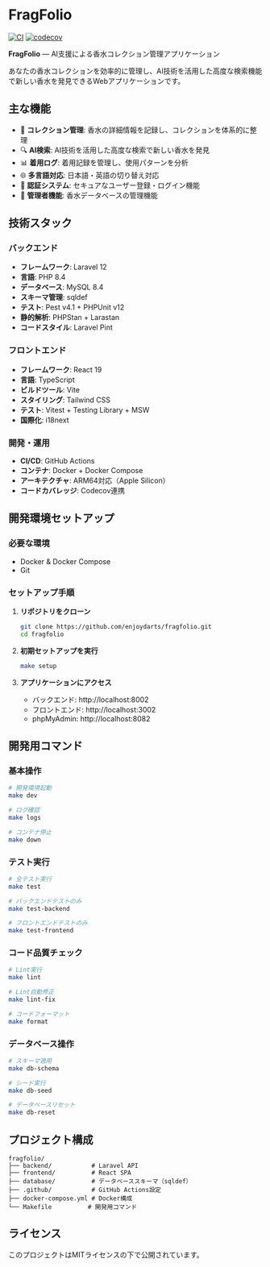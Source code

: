 # FragFolio

[![CI](https://github.com/enjoydarts/fragfolio/actions/workflows/ci.yml/badge.svg)](https://github.com/enjoydarts/fragfolio/actions/workflows/ci.yml)
[![codecov](https://codecov.io/gh/enjoydarts/fragfolio/branch/main/graph/badge.svg)](https://codecov.io/gh/enjoydarts/fragfolio)

**FragFolio** — AI支援による香水コレクション管理アプリケーション

あなたの香水コレクションを効率的に管理し、AI技術を活用した高度な検索機能で新しい香水を発見できるWebアプリケーションです。

## 主な機能

- 🌟 **コレクション管理**: 香水の詳細情報を記録し、コレクションを体系的に整理
- 🔍 **AI検索**: AI技術を活用した高度な検索で新しい香水を発見
- 📊 **着用ログ**: 着用記録を管理し、使用パターンを分析
- 🌐 **多言語対応**: 日本語・英語の切り替え対応
- 🔐 **認証システム**: セキュアなユーザー登録・ログイン機能
- 👥 **管理者機能**: 香水データベースの管理機能

## 技術スタック

### バックエンド
- **フレームワーク**: Laravel 12
- **言語**: PHP 8.4
- **データベース**: MySQL 8.4
- **スキーマ管理**: sqldef
- **テスト**: Pest v4.1 + PHPUnit v12
- **静的解析**: PHPStan + Larastan
- **コードスタイル**: Laravel Pint

### フロントエンド
- **フレームワーク**: React 19
- **言語**: TypeScript
- **ビルドツール**: Vite
- **スタイリング**: Tailwind CSS
- **テスト**: Vitest + Testing Library + MSW
- **国際化**: i18next

### 開発・運用
- **CI/CD**: GitHub Actions
- **コンテナ**: Docker + Docker Compose
- **アーキテクチャ**: ARM64対応（Apple Silicon）
- **コードカバレッジ**: Codecov連携

## 開発環境セットアップ

### 必要な環境
- Docker & Docker Compose
- Git

### セットアップ手順

1. **リポジトリをクローン**
   ```bash
   git clone https://github.com/enjoydarts/fragfolio.git
   cd fragfolio
   ```

2. **初期セットアップを実行**
   ```bash
   make setup
   ```

3. **アプリケーションにアクセス**
   - バックエンド: http://localhost:8002
   - フロントエンド: http://localhost:3002
   - phpMyAdmin: http://localhost:8082

## 開発用コマンド

### 基本操作
```bash
# 開発環境起動
make dev

# ログ確認
make logs

# コンテナ停止
make down
```

### テスト実行
```bash
# 全テスト実行
make test

# バックエンドテストのみ
make test-backend

# フロントエンドテストのみ
make test-frontend
```

### コード品質チェック
```bash
# Lint実行
make lint

# Lint自動修正
make lint-fix

# コードフォーマット
make format
```

### データベース操作
```bash
# スキーマ適用
make db-schema

# シード実行
make db-seed

# データベースリセット
make db-reset
```

## プロジェクト構成

```
fragfolio/
├── backend/           # Laravel API
├── frontend/          # React SPA
├── database/          # データベーススキーマ（sqldef）
├── .github/           # GitHub Actions設定
├── docker-compose.yml # Docker構成
└── Makefile          # 開発用コマンド
```

## ライセンス

このプロジェクトはMITライセンスの下で公開されています。
